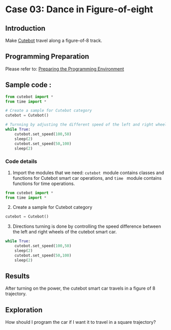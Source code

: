 # Case 03: Dance in Figure-of-eight

## Introduction
Make [Cutebot](https://www.elecfreaks.com/elecfreaks-pico-ed-smart-cutebot-kit-with-pico-ed-board.html) travel along a figure-of-8 track.
## Programming Preparation
Please refer to: [Preparing the Programming Environment](https://www.yuque.com/elecfreaks-learn/picoed/gccnpl)
##  Sample code :
```python
from cutebot import *
from time import *

# Create a sample for Cutebot category
cutebot = Cutebot()

# Turnning by adjusting the different speed of the left and right wheels of the cutebot. 
while True:
    cutebot.set_speed(100,50)
    sleep(2)
    cutebot.set_speed(50,100)
    sleep(2)
```
### Code details

1. Import the modules that we need: `cutebot `module contains classes and functions for Cutebot smart car operations, and `time ` module contains functions for time operations.
```python
from cutebot import *
from time import *
```

2.  Create a sample for Cutebot category
```python
cutebot = Cutebot()
```

3. Directions turning is done by controlling the speed difference between the left and right wheels of the cutebot smart car.
```python
while True:
    cutebot.set_speed(100,50)
    sleep(2)
    cutebot.set_speed(50,100)
    sleep(2)
```
## Results
After turning on the power, the cutebot smart car travels in a figure of 8 trajectory.
## Exploration
How should I program the car if I want it to travel in a square trajectory?
